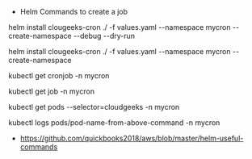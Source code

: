 
- Helm Commands to create a job

helm install clougeeks-cron ./ -f values.yaml --namespace mycron --create-namespace --debug --dry-run

helm install clougeeks-cron ./ -f values.yaml --namespace mycron --create-namespace

kubectl get cronjob -n mycron

kubectl get job -n mycron

kubectl get pods --selector=cloudgeeks -n mycron

kubectl logs pods/pod-name-from-above-command -n mycron

- https://github.com/quickbooks2018/aws/blob/master/helm-useful-commands
